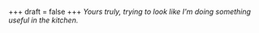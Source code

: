 
+++
draft = false
+++
_Yours truly, trying to look like I'm doing something useful in the kitchen._
